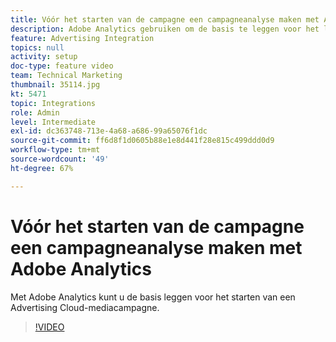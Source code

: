 ```yaml
---
title: Vóór het starten van de campagne een campagneanalyse maken met Adobe Analytics
description: Adobe Analytics gebruiken om de basis te leggen voor het lanceren van een campagne voor betaalde media voor advertenties.
feature: Advertising Integration
topics: null
activity: setup
doc-type: feature video
team: Technical Marketing
thumbnail: 35114.jpg
kt: 5471
topic: Integrations
role: Admin
level: Intermediate
exl-id: dc363748-713e-4a68-a686-99a65076f1dc
source-git-commit: ff6d8f1d0605b88e1e8d441f28e815c499ddd0d9
workflow-type: tm+mt
source-wordcount: '49'
ht-degree: 67%

---
```


# Vóór het starten van de campagne een campagneanalyse maken met Adobe Analytics

Met Adobe Analytics kunt u de basis leggen voor het starten van een Advertising Cloud-mediacampagne.

>[!VIDEO](https://video.tv.adobe.com/v/35114/?quality=12&learn=on)
